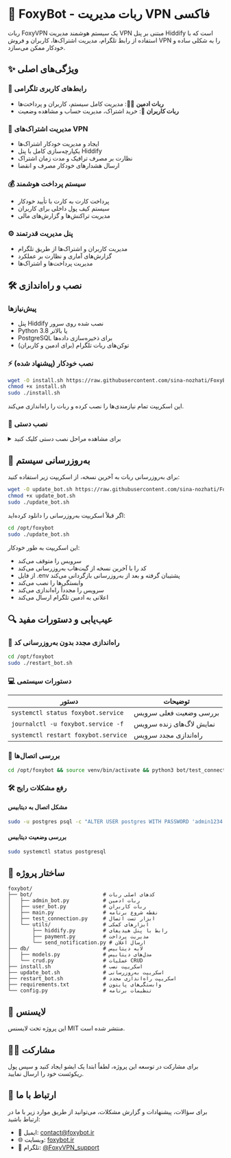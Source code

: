 # 🦊 FoxyBot - ربات مدیریت VPN فاکسی

ربات FoxyVPN یک سیستم هوشمند مدیریت VPN مبتنی بر پنل Hiddify است که با استفاده از رابط تلگرام، مدیریت اشتراک‌ها، کاربران و فروش VPN را به شکلی ساده و خودکار ممکن می‌سازد.

## ✨ ویژگی‌های اصلی

### 🤖 رابط‌های کاربری تلگرامی
- **ربات ادمین** 🧑‍💼: مدیریت کامل سیستم، کاربران و پرداخت‌ها
- **ربات کاربران** 👥: خرید اشتراک، مدیریت حساب و مشاهده وضعیت

### 💎 مدیریت اشتراک‌های VPN
- ایجاد و مدیریت خودکار اشتراک‌ها
- یکپارچه‌سازی کامل با پنل Hiddify
- نظارت بر مصرف ترافیک و مدت زمان اشتراک
- ارسال هشدارهای خودکار مصرف و انقضا

### 💰 سیستم پرداخت هوشمند
- پرداخت کارت به کارت با تأیید خودکار
- سیستم کیف پول داخلی برای کاربران
- مدیریت تراکنش‌ها و گزارش‌های مالی

### ⚙️ پنل مدیریت قدرتمند
- مدیریت کاربران و اشتراک‌ها از طریق تلگرام
- گزارش‌های آماری و نظارت بر عملکرد
- مدیریت پرداخت‌ها و اشتراک‌ها

## 🛠️ نصب و راه‌اندازی

### پیش‌نیازها
- پنل Hiddify نصب شده روی سرور
- Python 3.8 یا بالاتر
- PostgreSQL برای ذخیره‌سازی داده‌ها
- توکن‌های ربات تلگرام (برای ادمین و کاربران)

### ⚡ نصب خودکار (پیشنهاد شده)

```bash
wget -O install.sh https://raw.githubusercontent.com/sina-nozhati/FoxyBot/main/install.sh
chmod +x install.sh
sudo ./install.sh
```

این اسکریپت تمام نیازمندی‌ها را نصب کرده و ربات را راه‌اندازی می‌کند.

### 🔄 نصب دستی

<details>
<summary>برای مشاهده مراحل نصب دستی کلیک کنید</summary>

1. کلون کردن مخزن:
```bash
git clone https://github.com/sina-nozhati/FoxyBot.git /opt/foxybot
cd /opt/foxybot
```

2. ایجاد محیط مجازی پایتون:
```bash
python3 -m venv venv
source venv/bin/activate
```

3. نصب وابستگی‌ها:
```bash
pip install -r requirements.txt
```

4. ایجاد فایل .env در مسیر اصلی پروژه:
```
ADMIN_BOT_TOKEN=<توکن_ربات_ادمین>
USER_BOT_TOKEN=<توکن_ربات_کاربران>
ADMIN_TELEGRAM_ID=<شناسه_تلگرام_ادمین>
DATABASE_URL=postgresql://postgres:admin1234@localhost:5432/foxybot
HIDDIFY_API_BASE_URL=https://<دامنه_پنل_هیدیفای>
HIDDIFY_PROXY_PATH=<مسیر_پروکسی_ادمین>
HIDDIFY_USER_PROXY_PATH=<مسیر_پروکسی_کاربران>
HIDDIFY_API_KEY=<کلید_API_هیدیفای>
PAYMENT_CARD_NUMBER=<شماره_کارت_برای_پرداخت>
```

5. ایجاد سرویس systemd:
```bash
sudo nano /etc/systemd/system/foxybot.service
```

محتوای فایل سرویس:
```
[Unit]
Description=FoxyVPN Telegram Bot
After=network.target

[Service]
Type=simple
User=root
WorkingDirectory=/opt/foxybot
ExecStart=/opt/foxybot/venv/bin/python /opt/foxybot/bot/main.py
Restart=always
RestartSec=10

[Install]
WantedBy=multi-user.target
```

6. فعال‌سازی و شروع سرویس:
```bash
sudo systemctl daemon-reload
sudo systemctl enable foxybot.service
sudo systemctl start foxybot.service
```
</details>

## 🔄 به‌روزرسانی سیستم

برای به‌روزرسانی ربات به آخرین نسخه، از اسکریپت زیر استفاده کنید:

```bash
wget -O update_bot.sh https://raw.githubusercontent.com/sina-nozhati/FoxyBot/main/update_bot.sh
chmod +x update_bot.sh
sudo ./update_bot.sh
```

اگر قبلاً اسکریپت به‌روزرسانی را دانلود کرده‌اید:

```bash
cd /opt/foxybot
sudo ./update_bot.sh
```

این اسکریپت به طور خودکار:
- سرویس را متوقف می‌کند
- کد را با آخرین نسخه از گیت‌هاب به‌روزرسانی می‌کند
- از فایل .env پشتیبان گرفته و بعد از به‌روزرسانی بازگردانی می‌کند
- وابستگی‌ها را نصب می‌کند
- سرویس را مجدداً راه‌اندازی می‌کند
- اعلانی به ادمین تلگرام ارسال می‌کند

## 🔍 عیب‌یابی و دستورات مفید

### 🔄 راه‌اندازی مجدد بدون به‌روزرسانی کد
```bash
cd /opt/foxybot
sudo ./restart_bot.sh
```

### 💻 دستورات سیستمی

| دستور | توضیحات |
|-------|---------|
| `systemctl status foxybot.service` | بررسی وضعیت فعلی سرویس |
| `journalctl -u foxybot.service -f` | نمایش لاگ‌های زنده سرویس |
| `systemctl restart foxybot.service` | راه‌اندازی مجدد سرویس |

### 🔌 بررسی اتصال‌ها

```bash
cd /opt/foxybot && source venv/bin/activate && python3 bot/test_connection.py
```

### 🛠️ رفع مشکلات رایج

#### مشکل اتصال به دیتابیس
```bash
sudo -u postgres psql -c "ALTER USER postgres WITH PASSWORD 'admin1234';"
```

#### بررسی وضعیت دیتابیس
```bash
sudo systemctl status postgresql
```

## 🧩 ساختار پروژه

```
foxybot/
├── bot/                       # کدهای اصلی ربات
│   ├── admin_bot.py           # ربات ادمین
│   ├── user_bot.py            # ربات کاربران
│   ├── main.py                # نقطه شروع برنامه
│   ├── test_connection.py     # ابزار تست اتصال
│   └── utils/                 # ابزارهای کمکی
│       ├── hiddify.py         # رابط با پنل هیدیفای
│       ├── payment.py         # مدیریت پرداخت
│       └── send_notification.py # ارسال اعلان
├── db/                        # لایه دیتابیس
│   ├── models.py              # مدل‌های دیتابیس
│   └── crud.py                # عملیات CRUD
├── install.sh                 # اسکریپت نصب
├── update_bot.sh              # اسکریپت به‌روزرسانی
├── restart_bot.sh             # اسکریپت راه‌اندازی مجدد
├── requirements.txt           # وابستگی‌های پایتون
└── config.py                  # تنظیمات برنامه
```

## 📝 لایسنس

این پروژه تحت لایسنس MIT منتشر شده است.

## 👨‍💻 مشارکت

برای مشارکت در توسعه این پروژه، لطفاً ابتدا یک ایشو ایجاد کنید و سپس پول ریکوئست خود را ارسال نمایید.

## 📱 ارتباط با ما

برای سؤالات، پیشنهادات و گزارش مشکلات، می‌توانید از طریق موارد زیر با ما در ارتباط باشید:

- 📧 ایمیل: [contact@foxybot.ir](mailto:contact@foxybot.ir)
- 🌐 وبسایت: [foxybot.ir](https://foxybot.ir)
- 💬 تلگرام: [@FoxyVPN_support](https://t.me/FoxyVPN_support)
